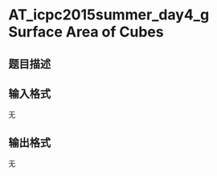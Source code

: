 # AT_icpc2015summer_day4_g Surface Area of Cubes

## 题目描述

[problemUrl]: https://atcoder.jp/contests/jag2015summer-day4/tasks/icpc2015summer_day4_g

## 输入格式

无

## 输出格式

无